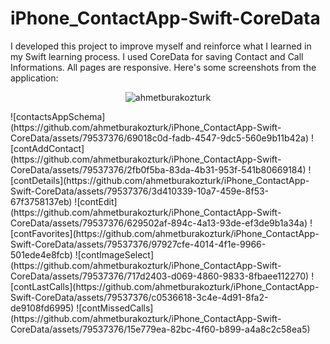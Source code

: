 # iPhone_ContactApp-Swift-CoreData
 
I developed this project to improve myself and reinforce what I learned in my Swift learning process.
I used CoreData for saving Contact and Call Informations.
All pages are responsive.
Here's some screenshots from the application:
<p align="center"> <img src="https://github.com/ahmetburakozturk/iPhone_ContactApp-Swift-CoreData/assets/79537376/69018c0d-fadb-4547-9dc5-560e9b11b42a" alt="ahmetburakozturk" /> </p>
![contactsAppSchema](https://github.com/ahmetburakozturk/iPhone_ContactApp-Swift-CoreData/assets/79537376/69018c0d-fadb-4547-9dc5-560e9b11b42a)
![contAddContact](https://github.com/ahmetburakozturk/iPhone_ContactApp-Swift-CoreData/assets/79537376/2fb0f5ba-83da-4b31-953f-541b80669184)
![contDetails](https://github.com/ahmetburakozturk/iPhone_ContactApp-Swift-CoreData/assets/79537376/3d410339-10a7-459e-8f53-67f3758137eb)
![contEdit](https://github.com/ahmetburakozturk/iPhone_ContactApp-Swift-CoreData/assets/79537376/629502af-894c-4a13-93de-ef3de9b1a34a)
![contFavorites](https://github.com/ahmetburakozturk/iPhone_ContactApp-Swift-CoreData/assets/79537376/97927cfe-4014-4f1e-9966-501ede4e8fcb)
![contImageSelect](https://github.com/ahmetburakozturk/iPhone_ContactApp-Swift-CoreData/assets/79537376/717d2403-d069-4860-9833-8fbaee112270)
![contLastCalls](https://github.com/ahmetburakozturk/iPhone_ContactApp-Swift-CoreData/assets/79537376/c0536618-3c4e-4d91-8fa2-de9108fd6995)
![contMissedCalls](https://github.com/ahmetburakozturk/iPhone_ContactApp-Swift-CoreData/assets/79537376/15e779ea-82bc-4f60-b899-a4a8c2c58ea5)
